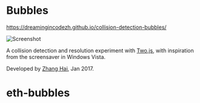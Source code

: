 # Bubbles

https://dreamingincodezh.github.io/collision-detection-bubbles/

![Screenshot](art/screenshot.jpg)

A collision detection and resolution experiment with [Two.js](https://two.js.org/), with inspiration from the screensaver in Windows Vista.

Developed by [Zhang Hai](http://www.zhanghai.me/), Jan 2017.
# eth-bubbles
